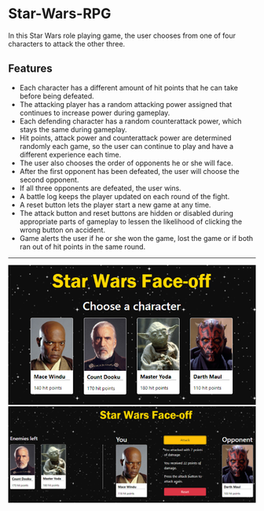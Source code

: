 # Star-Wars-RPG
In this Star Wars role playing game, the user chooses from one of four characters to attack the other three.

## Features
  * Each character has a different amount of hit points that he can take before being defeated. 
  * The attacking player has a random attacking power assigned that continues to increase power during gameplay.
  * Each defending character has a random counterattack power, which stays the same during gameplay.
  * Hit points, attack power and counterattack power are determined randomly each game, so the user can continue to play and have a different experience each time.
  * The user also chooses the order of opponents he or she will face.
  * After the first opponent has been defeated, the user will choose the second opponent.
  * If all three opponents are defeated, the user wins.
  * A battle log keeps the player updated on each round of the fight.
  * A reset button lets the player start a new game at any time.
  * The attack button and reset buttons are hidden or disabled during appropriate parts of gameplay to lessen the likelihood of clicking the wrong button on accident.
  * Game alerts the user if he or she won the game, lost the game or if both ran out of hit points in the same round. 
***
![Character choice photo](https://github.com/edcourtney74/Star-Wars-RPG/blob/master/assets/images/player-choice-screen.PNG "Game play")
![Game play photo](https://github.com/edcourtney74/Star-Wars-RPG/blob/master/assets/images/gameplay.PNG "Game play")
